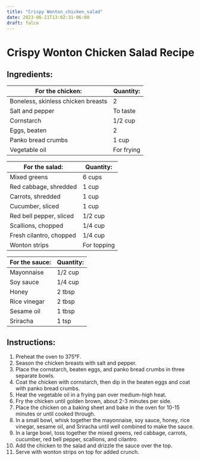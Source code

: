 ```yaml
---
title: "Crispy Wonton_chicken_salad"
date: 2023-06-21T13:02:31-06:00
draft: falce
---
```


# Crispy Wonton Chicken Salad Recipe

## Ingredients:

| For the chicken: | Quantity: |
| --- | --- |
| Boneless, skinless chicken breasts | 2 |
| Salt and pepper | To taste |
| Cornstarch | 1/2 cup |
| Eggs, beaten | 2 |
| Panko bread crumbs | 1 cup |
| Vegetable oil | For frying |

| For the salad: | Quantity: |
| --- | --- |
| Mixed greens | 6 cups |
| Red cabbage, shredded | 1 cup |
| Carrots, shredded | 1 cup |
| Cucumber, sliced | 1 cup |
| Red bell pepper, sliced | 1/2 cup |
| Scallions, chopped | 1/4 cup |
| Fresh cilantro, chopped | 1/4 cup |
| Wonton strips | For topping |

| For the sauce: | Quantity: |
| --- | --- |
| Mayonnaise | 1/2 cup |
| Soy sauce | 1/4 cup |
| Honey | 2 tbsp |
| Rice vinegar | 2 tbsp |
| Sesame oil | 1 tbsp |
| Sriracha | 1 tsp |

## Instructions:

1. Preheat the oven to 375°F.
2. Season the chicken breasts with salt and pepper.
3. Place the cornstarch, beaten eggs, and panko bread crumbs in three separate bowls.
4. Coat the chicken with cornstarch, then dip in the beaten eggs and coat with panko bread crumbs.
5. Heat the vegetable oil in a frying pan over medium-high heat.
6. Fry the chicken until golden brown, about 2-3 minutes per side. 
7. Place the chicken on a baking sheet and bake in the oven for 10-15 minutes or until cooked through.
8. In a small bowl, whisk together the mayonnaise, soy sauce, honey, rice vinegar, sesame oil, and Sriracha until well combined to make the sauce.
9. In a large bowl, toss together the mixed greens, red cabbage, carrots, cucumber, red bell pepper, scallions, and cilantro.
10. Add the chicken to the salad and drizzle the sauce over the top.
11. Serve with wonton strips on top for added crunch.
